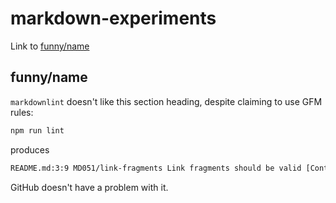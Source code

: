 # markdown-experiments

Link to [funny/name](#funny-name)

## funny/name

`markdownlint` doesn't like this section heading, despite claiming to use GFM rules:

```sh
npm run lint
```

produces

```sh
README.md:3:9 MD051/link-fragments Link fragments should be valid [Context: "[funny/name](#funny-name)"]
```

GitHub doesn't have a problem with it.
